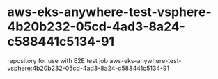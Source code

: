 # aws-eks-anywhere-test-vsphere-4b20b232-05cd-4ad3-8a24-c588441c5134-91
repository for use with E2E test job aws-eks-anywhere-test-vsphere:4b20b232-05cd-4ad3-8a24-c588441c5134-91
